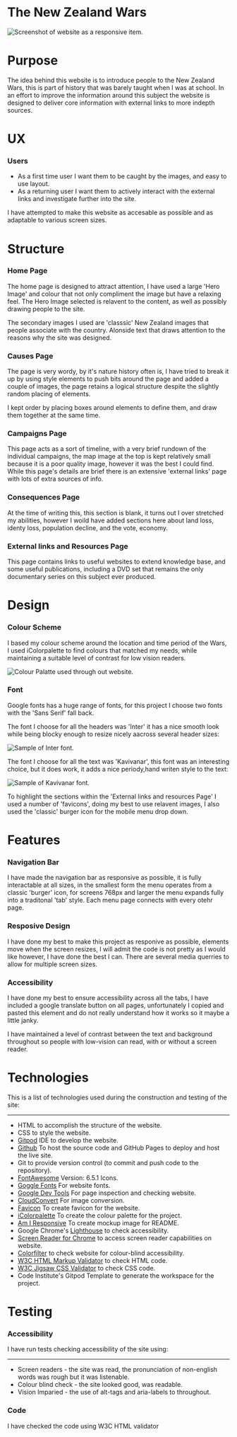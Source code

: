 # The New Zealand Wars

![Screenshot of website as a responsive item.](/assets/images/readme/responsiveimage.png)

# Purpose

The idea behind this website is to introduce people to the New Zealand Wars, this is part of history that was barely taught when I was at school.
In an effort to improve the information around this subject the website is designed to deliver core information with external links to more indepth sources.

# UX
### Users

 - As a first time user I want them to be caught by the images, and easy to use layout.
 - As a returning user I want them to actively interact with the external links and investigate further into the site.

I have attempted to make this website as accesable as possible and as adaptable to various screen sizes.

# Structure
### Home Page

The home page is designed to attract attention, I have used a large 'Hero Image' and colour that not only compliment the image but have a relaxing feel.  The Hero Image selected is relavent to the content, as well as possibly drawing people to the site.

The secondary images I used are 'classsic' New Zealand images that people associate with the country. Alonside text that draws attention to the reasons why the site was designed.

### Causes Page

The page is very wordy, by it's nature history often is, I have tried to break it up by using style elements to push bits around the page and added a couple of images, the page retains a logical structure despite the slightly random placing of elements.

I kept order by placing boxes around elements to define them, and draw them together at the same time.

### Campaigns Page

This page acts as a sort of timeline, with a very brief rundown of the individual campaigns, the map image at the top is kept relatively small because it is a poor quality image, however it was the best I could find.  While this page's details are brief there is an extensive 'external links' page with lots of extra sources of info.

### Consequences Page

At the time of writing this, this section is blank, it turns out I over stretched my abilities, however I woild have added sections here about land loss, identy loss, population decline, and the vote, economy.

### External links and Resources Page

This page contains links to useful websites to extend knowledge base, and some useful publications, including a DVD set that remains the only documentary series on this subject ever produced.

# Design

### Colour Scheme

I based my colour scheme around the location and time period of the Wars, I used iColorpalette to find colours that matched my needs, while maintaining a suitable level of contrast for low vision readers.

![Colour Palatte used through out website.](/assets/images/readme/colorpalette.png)

### Font

Google fonts has a huge range of fonts, for this project I choose two fonts with the 'Sans Serif' fall back.

The font I choose for all the headers was 'Inter' it has a nice smooth look while being blocky enough to resize nicely aacross several header sizes:

![Sample of Inter font.](/assets/images/readme/intersampleimage.png)

The font I choose for all the text was 'Kavivanar', this font was an interesting choice, but it does work, it adds a nice periody,hand writen style to the text:

![Sample of Kavivanar font.](/assets/images/readme/kavivanarsampleimage.png)

To highlight the sections within the 'External links and resources Page' I used a number of 'favicons', doing my best to use relavent images, I also used the 'classic' burger icon for the mobile menu drop down.

# Features

### Navigation Bar

I have made the navigation bar as responsive as possible, it is fully interactable at all sizes, in the smallest form the menu operates from a classic 'burger' icon, for screens 768px and larger the menu expands fully into a traditonal 'tab' style.  Each menu page connects with every otehr page.

### Resposive Design

I have done my best to make this project as responive as possible, elements move when the screen resizes, I will admit the code is not pretty as I would like however, I have done the best I can.  There are several media querries to allow for multiple screen sizes.

### Accessibility

I have done my best to ensure accessibility across all the tabs, I have included a google translate button on all pages, unfortunately I copied and pasted this element and do not really understand how it works so it maybe a little janky.

I have maintained a level of contrast between the text and background throughout so people with low-vision can read, with or without a screen reader.

# Technologies

This is a list of technologies used during the construction and testing of the site:
***
* HTML to accomplish the structure of the website.
* CSS to style the website.
* [Gitpod](https://gitpod.io/workspaces) IDE to develop the website.
* [Github](https://github.com/Swewi) To host the source code and GitHub Pages to deploy and host the live site.
* Git to provide version control (to commit and push code to the repository).
* [FontAwesome](https://fontawesome.com/) Version: 6.5.1 Icons.
* [Goggle Fonts](https://fonts.google.com/) For website fonts.
* [Google Dev Tools](https://developer.chrome.com/docs/devtools/) For page inspection and checking website.
* [CloudConvert](https://cloudconvert.com/avif-to-webp) For image conversion.
* [Favicon](https://favicon.io/) To create favicon for the website.
* [iColorpalette](https://icolorpalette.com/#google_vignette) To create the colour palette for the project.
* [Am I Responsive](https://ui.dev/amiresponsive) To create mockup image for README.
* Google Chrome's [Lighthouse](https://developer.chrome.com/docs/lighthouse/overview/) to check accessibility.
* [Screen Reader for Chrome](https://chrome.google.com/webstore/detail/screen-reader-for-google/nddfhonnmhcldcbmhbdldfpkbfpgjoeh/related?hl=en) to access screen reader capabilities on website.
* [Colorfilter](https://www.toptal.com/designers/colorfilter/) to check website for colour-blind accessibility.
* [W3C HTML Markup Validator](https://validator.w3.org/) to check HTML code.
* [W3C Jigsaw CSS Validator](https://jigsaw.w3.org/css-validator/) to check CSS code.
* Code Institute's Gitpod Template to generate the workspace for the project.

# Testing

### Accessibility

I have run tests checking accessibility of the site using:
***
* Screen readers - the site was read, the pronunciation of non-english words was rough but it was listenable.
* Colour blind check - the site looked good, was readable.
* Vision Imparied - the use of alt-tags and aria-labels to throughout.

### Code

I have checked the code using W3C HTML validator